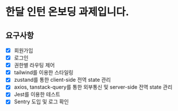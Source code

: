 # 한달 인턴 온보딩 과제입니다.

## 요구사항
- [x] 회원가입
- [x] 로그인
- [x] 권한별 라우팅 제어
- [x] tailwind를 이용한 스타일링
- [x] zustand를 통한 client-side 전역 state 관리
- [x] axios, tanstack-query를 통한 외부통신 및 server-side 전역 state 관리
- [x] Jest를 이용한 테스트
- [x] Sentry 도입 및 로그 확인
